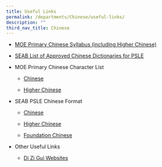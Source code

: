 ```yaml
---
title: Useful Links
permalink: /departments/Chinese/useful-links/
description: ""
third_nav_title: Chinese
---
```

<ul>
<li>
<p><a href="https://www.moe.gov.sg/docs/default-source/document/education/syllabuses/mother-tongue-languages/files/chinese-primary-2015.pdf" target="_blank" rel="noopener">MOE Primary Chinese Syllabus (including Higher Chinese)</a></p>
</li>
<li>
<p><a href="/files/list_of_dictionaries_for_examination.pdf" target="_blank" rel="noopener">SEAB List of Approved Chinese Dictionaries for PSLE</a></p>
</li>
<li>
<p>MOE Primary Chinese Character List&nbsp;</p>
<ul>
<li>
<p><a href="/files/%E2%80%9C%E6%AC%A2%E4%B9%90%E4%BC%99%E4%BC%B4%E2%80%9D%E5%B0%8F%E5%AD%A6%E5%8D%8E%E6%96%87%E7%94%9F%E5%AD%97%E8%A1%A8.pdf" target="_blank" rel="noopener">Chinese</a></p>
</li>
<li>
<p><a href="/files/%E2%80%9C%E6%AC%A2%E4%B9%90%E4%BC%99%E4%BC%B4%E2%80%9D%E5%B0%8F%E5%AD%A6%E9%AB%98%E7%BA%A7%E5%8D%8E%E6%96%87%E7%94%9F%E5%AD%97%E8%A1%A81.pdf" target="_blank" rel="noopener">Higher Chinese</a></p>
</li>
</ul>
</li>
<li>
<p>SEAB PSLE Chinese Format&nbsp;</p>
<ul>
<li>
<p><a href="https://www.seab.gov.sg/content/syllabus/PSLE/2017_PSLE_Subject_info/0005_2017.pdf" target="_blank" rel="noopener">Chinese</a></p>
</li>
<li>
<p><a href="https://www.seab.gov.sg/content/syllabus/PSLE/2017_PSLE_Subject_info/0015_2017.pdf" target="_blank" rel="noopener">Higher Chinese</a></p>
</li>
<li>
<p><a href="https://www.seab.gov.sg/content/syllabus/PSLE/2017_PSLE_Subject_info/0025_2017.pdf" target="_blank" rel="noopener">Foundation Chinese</a></p>
</li>
</ul>
</li>

<li>
<p>Other Useful Links</p>
<ul>
<li>
<p><a href="https://sites.google.com/a/dizigui.org.sg/english/home" target="_blank" rel="noopener">Di Zi Gui Websites</a></p>
</li>
</ul>